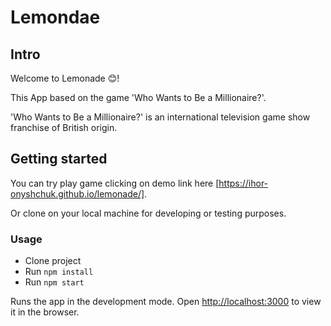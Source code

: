 # Lemondae
## Intro

Welcome to Lemonade :blush:!

This App based on the game 'Who Wants to Be a Millionaire?'.

'Who Wants to Be a Millionaire?' is an international television game show franchise of British origin.


## Getting started
You can try play game clicking on demo link here [https://ihor-onyshchuk.github.io/lemonade/].

Or clone on your local machine for developing or testing purposes.

### Usage
* Clone project
* Run `npm install`
* Run `npm start`

Runs the app in the development mode.
Open [http://localhost:3000](http://localhost:3000) to view it in the browser.

